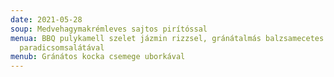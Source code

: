 ```yaml
---
date: 2021-05-28
soup: Medvehagymakrémleves sajtos pirítóssal
menua: BBQ pulykamell szelet jázmin rizzsel, gránátalmás balzsamecetes
  paradicsomsalátával
menub: Gránátos kocka csemege uborkával
---
```

